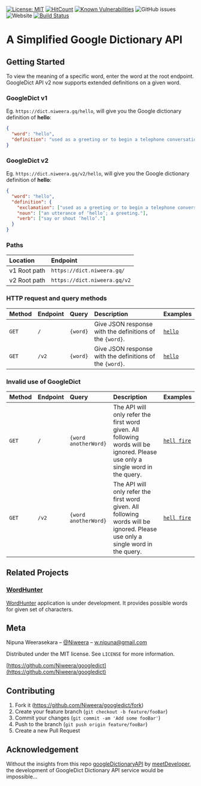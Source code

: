 [![License: MIT](https://img.shields.io/badge/License-MIT-yellow.svg)](https://opensource.org/licenses/MIT)
[![HitCount](http://hits.dwyl.io/Niweera/googledict.svg)](http://hits.dwyl.io/Niweera/googledict)
[![Known Vulnerabilities](https://snyk.io//test/github/Niweera/googledict/badge.svg?targetFile=package.json)](https://snyk.io//test/github/Niweera/googledict?targetFile=package.json)
![GitHub issues](https://img.shields.io/github/issues/Niweera/googledict)
![Website](https://img.shields.io/website/https/dict.niweera.gq?down_color=lightgrey&down_message=offline&up_color=blue&up_message=online)
[![Build Status](https://travis-ci.com/Niweera/googledict.svg?branch=master)](https://travis-ci.com/Niweera/googledict)

# A Simplified Google Dictionary API

## Getting Started

To view the meaning of a specific word, enter the word at the root endpoint. GoogleDict API v2 now supports extended definitions on a given word.

### GoogleDict v1

Eg. `https://dict.niweera.gq/hello`, will give you the Google dictionary definition of **hello**:

```json
{
  "word": "hello",
  "definition": "used as a greeting or to begin a telephone conversation."
}
```

### GoogleDict v2

Eg. `https://dict.niweera.gq/v2/hello`, will give you the Google dictionary definition of **hello**:

```json
{
  "word": "hello",
  "definition": {
    "exclamation": ["used as a greeting or to begin a telephone conversation."],
    "noun": ["an utterance of ‘hello’; a greeting."],
    "verb": ["say or shout ‘hello’."]
  }
}
```

### Paths

| Location     | Endpoint                     |
| :----------- | :--------------------------- |
| v1 Root path | `https://dict.niweera.gq/`   |
| v2 Root path | `https://dict.niweera.gq/v2` |

### HTTP request and query methods

| Method | Endpoint | Query    | Description                                              | Examples                                    |
| :----- | :------- | :------- | :------------------------------------------------------- | :------------------------------------------ |
| `GET`  | `/`      | `{word}` | Give JSON response with the definitions of the `{word}`. | [`hello`](https://dict.niweera.gq/hello)    |
| `GET`  | `/v2`    | `{word}` | Give JSON response with the definitions of the `{word}`. | [`hello`](https://dict.niweera.gq/v2/hello) |

### Invalid use of GoogleDict

| Method | Endpoint | Query                | Description                                                                                                                    | Examples                                              |
| :----- | :------- | :------------------- | :----------------------------------------------------------------------------------------------------------------------------- | :---------------------------------------------------- |
| `GET`  | `/`      | `{word anotherWord}` | The API will only refer the first word given. All following words will be ignored. Please use only a single word in the query. | [`hell fire`](https://dict.niweera.gq/hell%20fire)    |
| `GET`  | `/v2`    | `{word anotherWord}` | The API will only refer the first word given. All following words will be ignored. Please use only a single word in the query. | [`hell fire`](https://dict.niweera.gq/v2/hell%20fire) |

## Related Projects

### [WordHunter](https://github.com/Niweera/wordhunter)

[WordHunter](https://wordhunter.niweera.gq) application is under development. It provides possible words for given set of characters.

## Meta

Nipuna Weerasekara – [@Niweera](https://twitter.com/Niweera) – w.nipuna@gmail.com

Distributed under the MIT license. See `LICENSE` for more information.

[https://github.com/Niweera/googledict](https://github.com/Niweera/googledict)

## Contributing

1. Fork it (<https://github.com/Niweera/googledict/fork>)
2. Create your feature branch (`git checkout -b feature/fooBar`)
3. Commit your changes (`git commit -am 'Add some fooBar'`)
4. Push to the branch (`git push origin feature/fooBar`)
5. Create a new Pull Request

## Acknowledgement

Without the insights from this repo [googleDictionaryAPI](https://github.com/meetDeveloper/googleDictionaryAPI) by [meetDeveloper](https://github.com/meetDeveloper), the development of GoogleDict Dictionary API service would be impossible...
